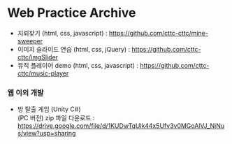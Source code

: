 # Web Practice Archive
* 지뢰찾기 (html, css, javascript) : https://github.com/cttc-cttc/mine-sweeper
* 이미지 슬라이드 연습 (html, css, jQuery) : https://github.com/cttc-cttc/imgSlider
* 뮤직 플레이어 demo (html, css, javascript) : https://github.com/cttc-cttc/music-player
  
  
  
### 웹 이외 개발
* 방 탈출 게임 (Unity C#)  
(PC 버전) zip 파일 다운로드 : https://drive.google.com/file/d/1KUDwTqUIk44x5Ufv3v0MGoAlVJ_NjNus/view?usp=sharing
